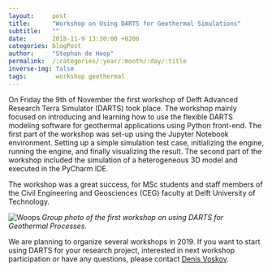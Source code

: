 ```yaml
---
layout:     post
title:      "Workshop on Using DARTS for Geothermal Simulations"
subtitle:   ""
date:       2018-11-9 13:30:00 +0200
categories: blogPost
author:     "Stephan de Hoop"
permalink:  /:categories/:year/:month/:day/:title
inverse-img: false
tags:        workshop geothermal
---
```

<p>On Friday the 9th of November the first workshop of Delft Advanced Research Terra Simulator (DARTS) took place. The workshop mainly focused on 
introducing and learning how to use the flexible DARTS modeling software for geothermal applications using Python front-end. The first part of the workshop 
was set-up using the Jupyter Notebook environment. Setting up a simple simulation test case, initializing the engine, running the engine, and finally 
visualizing the result. The second part of the workshop included the simulation of a heterogeneous 3D model and executed in the PyCharm IDE.</p>

<p>The workshop was a great success, for MSc students and staff members of the Civil Engineering and Geosciences (CEG) faculty at Delft University 
of Technology. </p>

<p>
    <img src="{{site.baseurl}}/assets/img/group_photo_workshop.jpg" alt="Woops">
    <em>Group photo of the first workshop on using DARTS for Geothermal Processes.</em>
</p>

<p>We are planning to organize several workshops in 2019. If you want to start using DARTS for your research project, interested in next workshop 
participation or have any questions, please contact <a href = "mailto:D.V.Voskov@tudelft.nl">Denis Voskov</a>.
